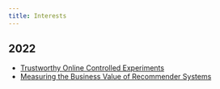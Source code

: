```yaml
---
title: Interests
---
```



## 2022

- [Trustworthy Online Controlled Experiments](https://www.amazon.com/Trustworthy-Online-Controlled-Experiments-Practical/dp/1108724264)
- [Measuring the Business Value of Recommender Systems](https://dl.acm.org/doi/10.1145/3370082)
